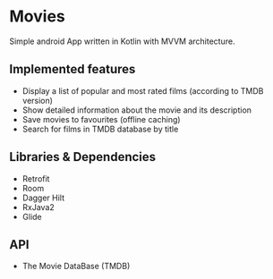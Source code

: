 # Movies


Simple android App written in Kotlin with MVVM architecture. 

## Implemented features
-   Display a list of popular and most rated films (according to TMDB version) 
-   Show detailed information about the movie and its description 
-   Save movies to favourites (offline caching)
-   Search for films in TMDB database by title 

## Libraries & Dependencies
-   Retrofit
-   Room
-   Dagger Hilt
-   RxJava2
-   Glide

## API
- The Movie DataBase (TMDB)
